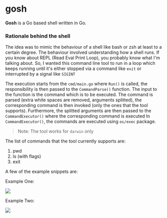 # gosh
**Gosh** is a Go based shell written in Go.

### Rationale behind the shell
The idea was to mimic the behaviour of a shell like bash or zsh at least to a certain degree. The behaviour involved 
understanding how a shell runs. If you know about REPL (Read Eval Print Loop), you probably know what I'm talking about.
So, I wanted this command line tool to run in a loop which keeps running until it's either stopped via a command like 
`exit` or interrupted by a signal like `SIGINT`

The execution starts from the `cmd/main.go` where `Run()` is called, the responsibility is then passed to the 
`CommandParse()` function. The input to the function is the command which is to be executed. The command is parsed 
(extra white spaces are removed, arguments splitted), the corresponding command is then invoked (only the ones that the 
tool supports). Furthermore, the splitted arguments are then passed to the `CommandExecutor()` where the corresponding 
command is executed 
In `CommandExecutor()`, the commands are executed using `os/exec` package.


> Note: The tool works for `darwin` only

The list of commands that the tool currently supports are:
1. pwd
2. ls (with flags)
3. exit

A few of the example snippets are:

Example One:

![](shellfiles/Screenshot%202024-02-28%20at%2012.54.15%E2%80%AFAM.png)

Example Two:

![](shellfiles/Screenshot%202024-02-28%20at%201.10.43%E2%80%AFAM.png)
